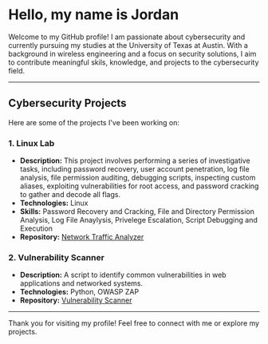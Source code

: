 # Hello, my name is Jordan  

Welcome to my GitHub profile! I am passionate about cybersecurity and currently pursuing my studies at the University of Texas at Austin. With a background in wireless engineering and a focus on security solutions, I aim to contribute meaningful skils, knowledge, and projects to the cybersecurity field.  

---

## Cybersecurity Projects  

Here are some of the projects I've been working on:  

### 1. **Linux Lab**  
- **Description:** This project involves performing a series of investigative tasks, including password recovery, user account penetration, log file analysis, file permission auditing, debugging scripts, inspecting custom aliases, exploiting vulnerabilities for root access, and password cracking to gather and decode all flags.  
- **Technologies:** Linux
- **Skills:** Password Recovery and Cracking, File and Directory Permission Analysis, Log File Anaylysis, Privelege Escalation, Script Debugging and Execution   
- **Repository:** [Network Traffic Analyzer](#)  

### 2. **Vulnerability Scanner**  
- **Description:** A script to identify common vulnerabilities in web applications and networked systems.  
- **Technologies:** Python, OWASP ZAP  
- **Repository:** [Vulnerability Scanner](#)  


---

Thank you for visiting my profile! Feel free to connect with me or explore my projects.  

